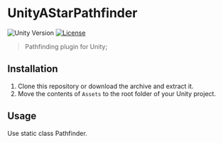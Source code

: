 # UnityAStarPathfinder

![Unity Version](https://img.shields.io/badge/Unity-2021.1%2B-blue.svg)
[![License](https://img.shields.io/badge/license-MIT-green)](LICENSE)

> Pathfinding plugin for Unity;

## Installation

1. Clone this repository or download the archive and extract it.
2. Move the contents of `Assets` to the root folder of your Unity project.

## Usage

Use static class Pathfinder.

